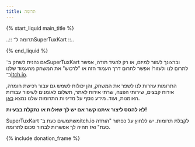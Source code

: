 ```yaml
---
title: תרומה
---
```

{% start_liquid main_title %}

..:: תרומה ל־SuperTuxKart ::..

{% end_liquid %}

אם נהנית לשחק ב־SuperTuxKart וברצונך לעזור למיזם, או רק להגיד תודה, אפשר לתרום לנו ולעזור! אפשר לתרום דרך העמוד הזה או "לרכוש" את המשחק מהעמוד שלנו ב־[Itch.io](https://supertuxkart.itch.io/supertuxkart).

התרומות עוזרות לנו לשפר את המשחק, והן יכולות לשמש גם עבור רכישת חומרה, אירוח קבצים, שירותי הפצה, שרתי אירוח לאתר, תשלום לאוֹמנים לשיפור עבודות האומנות, ועוד. מידע נוסף על מדיניות התרומות שלנו נמצא [כאן](Donation_Policy).

**לא להסס ליצור איתנו קשר אם יש לך שאלות או נתקלת בבעיות!**

SuperTuxKart משתמשים כעת ב־itch.io לקבלת תרומות. יש ללחוץ על כפתור "הורדה כעת" ואז תהיה לך אפשרות לבחור סכום לתרומה.

{% include donation_frame %}

